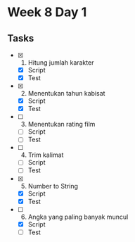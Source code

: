 # Week 8 Day 1

## Tasks
- [x] 1. Hitung jumlah karakter
    - [x] Script
    - [x] Test
- [x] 2. Menentukan tahun kabisat
    - [x] Script
    - [x] Test
- [ ] 3. Menentukan rating film
    - [ ] Script
    - [ ] Test
- [ ] 4. Trim kalimat
    - [ ] Script
    - [ ] Test
- [x] 5. Number to String
    - [x] Script
    - [x] Test
- [ ] 6. Angka yang paling banyak muncul
    - [x] Script
    - [ ] Test